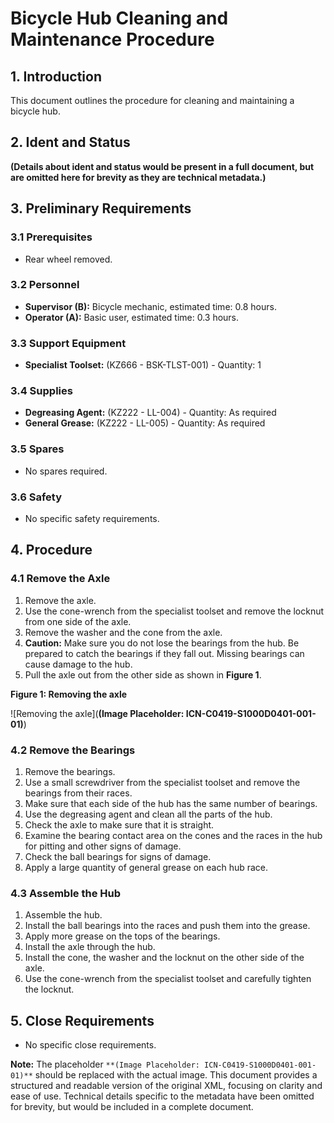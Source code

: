 # Bicycle Hub Cleaning and Maintenance Procedure

## 1. Introduction

This document outlines the procedure for cleaning and maintaining a bicycle hub.

## 2. Ident and Status

**(Details about ident and status would be present in a full document, but are omitted here for brevity as they are technical metadata.)**

## 3. Preliminary Requirements

### 3.1 Prerequisites

*   Rear wheel removed.

### 3.2 Personnel

*   **Supervisor (B):** Bicycle mechanic, estimated time: 0.8 hours.
*   **Operator (A):** Basic user, estimated time: 0.3 hours.

### 3.3 Support Equipment

*   **Specialist Toolset:** (KZ666 - BSK-TLST-001) - Quantity: 1

### 3.4 Supplies

*   **Degreasing Agent:** (KZ222 - LL-004) - Quantity: As required
*   **General Grease:** (KZ222 - LL-005) - Quantity: As required

### 3.5 Spares

*   No spares required.

### 3.6 Safety

*   No specific safety requirements.

## 4. Procedure

### 4.1 Remove the Axle

1.  Remove the axle.
2.  Use the cone-wrench from the specialist toolset and remove the locknut from one side of the axle.
3.  Remove the washer and the cone from the axle.
4.  **Caution:** Make sure you do not lose the bearings from the hub. Be prepared to catch the bearings if they fall out. Missing bearings can cause damage to the hub.
5.  Pull the axle out from the other side as shown in **Figure 1**.

**Figure 1: Removing the axle**

![Removing the axle](**(Image Placeholder: ICN-C0419-S1000D0401-001-01)**)

### 4.2 Remove the Bearings

1.  Remove the bearings.
2.  Use a small screwdriver from the specialist toolset and remove the bearings from their races.
3.  Make sure that each side of the hub has the same number of bearings.
4.  Use the degreasing agent and clean all the parts of the hub.
5.  Check the axle to make sure that it is straight.
6.  Examine the bearing contact area on the cones and the races in the hub for pitting and other signs of damage.
7.  Check the ball bearings for signs of damage.
8.  Apply a large quantity of general grease on each hub race.

### 4.3 Assemble the Hub

1.  Assemble the hub.
2.  Install the ball bearings into the races and push them into the grease.
3.  Apply more grease on the tops of the bearings.
4.  Install the axle through the hub.
5.  Install the cone, the washer and the locknut on the other side of the axle.
6.  Use the cone-wrench from the specialist toolset and carefully tighten the locknut.

## 5. Close Requirements

*   No specific close requirements.

**Note:**  The placeholder `**(Image Placeholder: ICN-C0419-S1000D0401-001-01)**` should be replaced with the actual image. This document provides a structured and readable version of the original XML, focusing on clarity and ease of use.  Technical details specific to the metadata have been omitted for brevity, but would be included in a complete document.